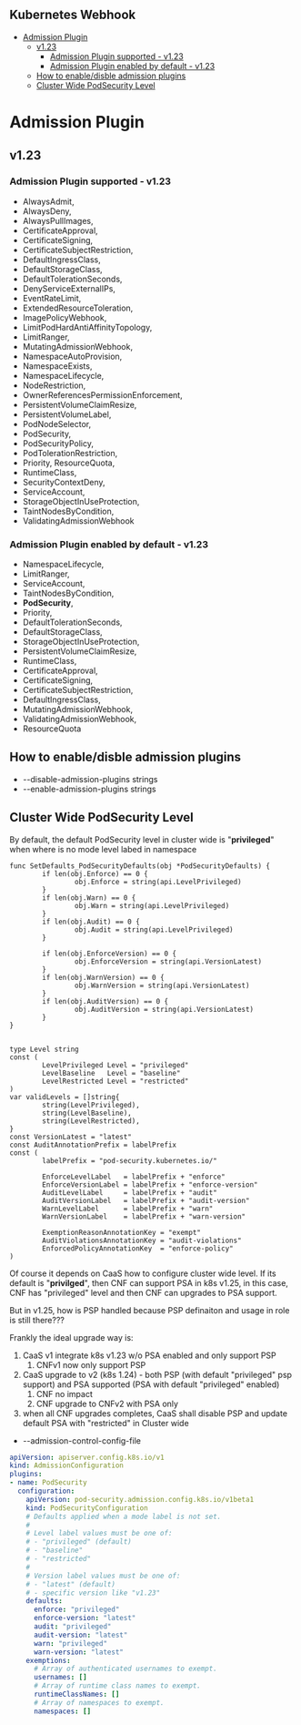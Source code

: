 Kubernetes Webhook
---

- [Admission Plugin](#admission-plugin)
  - [v1.23](#v123)
    - [Admission Plugin supported - v1.23](#admission-plugin-supported---v123)
    - [Admission Plugin enabled by default - v1.23](#admission-plugin-enabled-by-default---v123)
  - [How to enable/disble admission plugins](#how-to-enabledisble-admission-plugins)
  - [Cluster Wide PodSecurity Level](#cluster-wide-podsecurity-level)

# Admission Plugin
## v1.23
### Admission Plugin supported - v1.23
* AlwaysAdmit, 
* AlwaysDeny, 
* AlwaysPullImages, 
* CertificateApproval, 
* CertificateSigning, 
* CertificateSubjectRestriction, 
* DefaultIngressClass, 
* DefaultStorageClass, 
* DefaultTolerationSeconds, 
* DenyServiceExternalIPs, 
* EventRateLimit, 
* ExtendedResourceToleration, 
* ImagePolicyWebhook, 
* LimitPodHardAntiAffinityTopology, 
* LimitRanger, 
* MutatingAdmissionWebhook, 
* NamespaceAutoProvision, 
* NamespaceExists, 
* NamespaceLifecycle, 
* NodeRestriction, 
* OwnerReferencesPermissionEnforcement, 
* PersistentVolumeClaimResize, 
* PersistentVolumeLabel, 
* PodNodeSelector, 
* PodSecurity, 
* PodSecurityPolicy, 
* PodTolerationRestriction, 
* Priority, ResourceQuota, 
* RuntimeClass, 
* SecurityContextDeny, 
* ServiceAccount, 
* StorageObjectInUseProtection, 
* TaintNodesByCondition, 
* ValidatingAdmissionWebhook

### Admission Plugin enabled by default - v1.23

* NamespaceLifecycle,
* LimitRanger,
* ServiceAccount,
* TaintNodesByCondition, 
* **PodSecurity**, 
* Priority, 
* DefaultTolerationSeconds, 
* DefaultStorageClass, 
* StorageObjectInUseProtection, 
* PersistentVolumeClaimResize, 
* RuntimeClass, 
* CertificateApproval, 
* CertificateSigning, 
* CertificateSubjectRestriction, 
* DefaultIngressClass, 
* MutatingAdmissionWebhook, 
* ValidatingAdmissionWebhook, 
* ResourceQuota

## How to enable/disble admission plugins
* --disable-admission-plugins strings 
* --enable-admission-plugins strings

## Cluster Wide PodSecurity Level

By default, the default PodSecurity level  in cluster wide is "**privileged**" when where is no mode level labed in namespace

```golang
func SetDefaults_PodSecurityDefaults(obj *PodSecurityDefaults) {
        if len(obj.Enforce) == 0 {
                obj.Enforce = string(api.LevelPrivileged)
        }
        if len(obj.Warn) == 0 {
                obj.Warn = string(api.LevelPrivileged)
        }
        if len(obj.Audit) == 0 {
                obj.Audit = string(api.LevelPrivileged)
        }

        if len(obj.EnforceVersion) == 0 {
                obj.EnforceVersion = string(api.VersionLatest)
        }
        if len(obj.WarnVersion) == 0 {
                obj.WarnVersion = string(api.VersionLatest)
        }
        if len(obj.AuditVersion) == 0 {
                obj.AuditVersion = string(api.VersionLatest)
        }
}


type Level string
const (
        LevelPrivileged Level = "privileged"
        LevelBaseline   Level = "baseline"
        LevelRestricted Level = "restricted"
)
var validLevels = []string{
        string(LevelPrivileged),
        string(LevelBaseline),
        string(LevelRestricted),
}
const VersionLatest = "latest"
const AuditAnnotationPrefix = labelPrefix
const (
        labelPrefix = "pod-security.kubernetes.io/"

        EnforceLevelLabel   = labelPrefix + "enforce"
        EnforceVersionLabel = labelPrefix + "enforce-version"
        AuditLevelLabel     = labelPrefix + "audit"
        AuditVersionLabel   = labelPrefix + "audit-version"
        WarnLevelLabel      = labelPrefix + "warn"
        WarnVersionLabel    = labelPrefix + "warn-version"

        ExemptionReasonAnnotationKey = "exempt"
        AuditViolationsAnnotationKey = "audit-violations"
        EnforcedPolicyAnnotationKey  = "enforce-policy"
)

```

Of course it depends on CaaS how to configure cluster wide level. If its default is "**privilged**", then CNF can support PSA in k8s v1.25, in this case, CNF has "privileged" level and then CNF can upgrades to PSA support. 

But in v1.25, how is PSP handled because PSP definaiton and usage in role is still there???

Frankly the ideal upgrade way is:
1. CaaS v1 integrate k8s v1.23 w/o PSA enabled and only support PSP
   1. CNFv1 now only support PSP
2. CaaS upgrade to v2 (k8s 1.24) - both PSP (with default "privileged" psp support) and PSA supported (PSA with default "privileged" enabled)
   1. CNF no impact
   2. CNF upgrade to CNFv2 with PSA only
3. when all CNF upgrades completes, CaaS shall disable PSP and update default PSA with "restricted" in Cluster wide

* --admission-control-config-file
```yaml
apiVersion: apiserver.config.k8s.io/v1
kind: AdmissionConfiguration
plugins:
- name: PodSecurity
  configuration:
    apiVersion: pod-security.admission.config.k8s.io/v1beta1
    kind: PodSecurityConfiguration
    # Defaults applied when a mode label is not set.
    #
    # Level label values must be one of:
    # - "privileged" (default)
    # - "baseline"
    # - "restricted"
    #
    # Version label values must be one of:
    # - "latest" (default) 
    # - specific version like "v1.23"
    defaults:
      enforce: "privileged"
      enforce-version: "latest"
      audit: "privileged"
      audit-version: "latest"
      warn: "privileged"
      warn-version: "latest"
    exemptions:
      # Array of authenticated usernames to exempt.
      usernames: []
      # Array of runtime class names to exempt.
      runtimeClassNames: []
      # Array of namespaces to exempt.
      namespaces: []
```